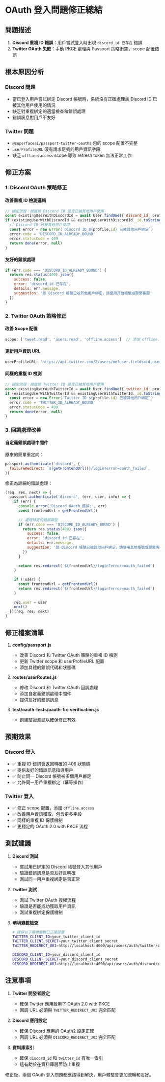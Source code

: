 # OAuth 登入問題修正總結

## 問題描述

1. **Discord 重複 ID 錯誤**：用戶嘗試登入時出現 `discord_id 已存在` 錯誤
2. **Twitter OAuth 失敗**：手動 PKCE 處理與 Passport 策略衝突，scope 配置錯誤

## 根本原因分析

### Discord 問題
- 當已登入用戶嘗試綁定 Discord 帳號時，系統沒有正確處理該 Discord ID 已被其他用戶使用的情況
- 缺乏對重複綁定的適當檢查和錯誤處理
- 錯誤訊息對用戶不友好

### Twitter 問題
- `@superfaceai/passport-twitter-oauth2` 包的 scope 配置不完整
- `userProfileURL` 沒有請求足夠的用戶資訊字段
- 缺乏 `offline.access` scope 導致 refresh token 無法正常工作

## 修正方案

### 1. Discord OAuth 策略修正

#### 改善重複 ID 檢測邏輯
```javascript
// 綁定流程：檢查該 Discord ID 是否已被其他用戶使用
const existingUserWithDiscordId = await User.findOne({ discord_id: profile.id })
if (existingUserWithDiscordId && existingUserWithDiscordId._id.toString() !== req.user._id.toString()) {
  // Discord ID 已被其他用戶使用
  const error = new Error(`Discord ID ${profile.id} 已被其他用戶綁定`)
  error.code = 'DISCORD_ID_ALREADY_BOUND'
  error.statusCode = 409
  return done(error, null)
}
```

#### 友好的錯誤處理
```javascript
if (err.code === 'DISCORD_ID_ALREADY_BOUND') {
  return res.status(409).json({
    success: false,
    error: 'discord_id 已存在',
    details: err.message,
    suggestion: '該 Discord 帳號已被其他用戶綁定，請使用其他帳號或聯繫客服'
  })
}
```

### 2. Twitter OAuth 策略修正

#### 改善 Scope 配置
```javascript
scope: ['tweet.read', 'users.read', 'offline.access']  // 添加 offline.access
```

#### 更新用戶資訊 URL
```javascript
userProfileURL: 'https://api.twitter.com/2/users/me?user.fields=id,username,name,email,verified'
```

#### 同樣的重複 ID 檢測
```javascript
// 綁定流程：檢查該 Twitter ID 是否已被其他用戶使用
const existingUserWithTwitterId = await User.findOne({ twitter_id: profile.id })
if (existingUserWithTwitterId && existingUserWithTwitterId._id.toString() !== req.user._id.toString()) {
  const error = new Error(`Twitter ID ${profile.id} 已被其他用戶綁定`)
  error.code = 'TWITTER_ID_ALREADY_BOUND'
  error.statusCode = 409
  return done(error, null)
}
```

### 3. 回調處理改善

#### 自定義錯誤處理中間件
原來的簡單重定向：
```javascript
passport.authenticate('discord', {
  failureRedirect: `${getFrontendUrl()}/login?error=oauth_failed`,
})
```

修正為詳細的錯誤處理：
```javascript
(req, res, next) => {
  passport.authenticate('discord', (err, user, info) => {
    if (err) {
      console.error('Discord OAuth 錯誤:', err)
      const frontendUrl = getFrontendUrl()
      
      // 處理特定的錯誤類型
      if (err.code === 'DISCORD_ID_ALREADY_BOUND') {
        return res.status(409).json({
          success: false,
          error: 'discord_id 已存在',
          details: err.message,
          suggestion: '該 Discord 帳號已被其他用戶綁定，請使用其他帳號或聯繫客服'
        })
      }
      
      return res.redirect(`${frontendUrl}/login?error=oauth_failed`)
    }
    
    if (!user) {
      const frontendUrl = getFrontendUrl()
      return res.redirect(`${frontendUrl}/login?error=oauth_failed`)
    }
    
    req.user = user
    next()
  })(req, res, next)
}
```

## 修正檔案清單

1. **config/passport.js**
   - 改善 Discord 和 Twitter OAuth 策略的重複 ID 檢測
   - 更新 Twitter scope 和 userProfileURL 配置
   - 添加具體的錯誤代碼和狀態碼

2. **routes/userRoutes.js**
   - 修改 Discord 和 Twitter OAuth 回調處理
   - 添加自定義錯誤處理中間件
   - 提供友好的錯誤訊息

3. **test/oauth-tests/oauth-fix-verification.js**
   - 創建驗證測試以確保修正有效

## 預期效果

### Discord 登入
- ✅ 重複 ID 錯誤會返回明確的 409 狀態碼
- ✅ 提供友好的錯誤訊息指導用戶
- ✅ 防止同一 Discord 帳號被多個用戶綁定
- ✅ 允許同一用戶重複綁定（幂等操作）

### Twitter 登入
- ✅ 修正 scope 配置，添加 `offline.access`
- ✅ 改善用戶資訊獲取，包含更多字段
- ✅ 同樣的重複 ID 保護機制
- ✅ 更穩定的 OAuth 2.0 with PKCE 流程

## 測試建議

1. **Discord 測試**
   - 嘗試用已綁定的 Discord 帳號登入其他用戶
   - 驗證錯誤訊息是否友好且明確
   - 測試同一用戶重複綁定是否正常

2. **Twitter 測試**
   - 測試 Twitter OAuth 授權流程
   - 驗證是否能成功獲取用戶資訊
   - 測試重複綁定保護機制

3. **環境變數檢查**
   ```bash
   # 確保以下環境變數已正確設置
   TWITTER_CLIENT_ID=your_twitter_client_id
   TWITTER_CLIENT_SECRET=your_twitter_client_secret
   TWITTER_REDIRECT_URI=http://localhost:4000/api/users/auth/twitter/callback
   
   DISCORD_CLIENT_ID=your_discord_client_id
   DISCORD_CLIENT_SECRET=your_discord_client_secret
   DISCORD_REDIRECT_URI=http://localhost:4000/api/users/auth/discord/callback
   ```

## 注意事項

1. **Twitter 開發者設定**
   - 確保 Twitter 應用啟用了 OAuth 2.0 with PKCE
   - 回調 URL 必須與 `TWITTER_REDIRECT_URI` 完全匹配

2. **Discord 應用設定**
   - 確保 Discord 應用的 OAuth2 設定正確
   - 回調 URL 必須與 `DISCORD_REDIRECT_URI` 完全匹配

3. **資料庫索引**
   - 確保 `discord_id` 和 `twitter_id` 有唯一索引
   - 這有助於在資料庫層面防止重複

修正後，兩個 OAuth 登入問題都應該得到解決，用戶體驗會更加流暢和友好。